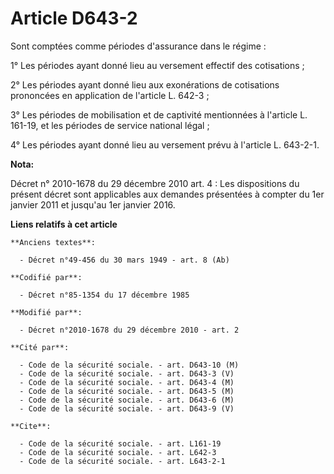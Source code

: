 # Article D643-2

Sont comptées comme périodes d'assurance dans le régime : 

1° Les périodes ayant donné lieu au versement effectif des cotisations ; 

2° Les périodes ayant donné lieu aux exonérations de cotisations prononcées en application de l'article L. 642-3 ; 

3° Les périodes de mobilisation et de captivité mentionnées à l'article L. 161-19, et les périodes de service national
légal ; 

4° Les périodes ayant donné lieu au versement prévu à l'article L. 643-2-1.

**Nota:**

Décret n° 2010-1678 du 29 décembre 2010 art. 4 : Les dispositions du présent décret sont applicables aux demandes présentées
à compter du 1er janvier 2011 et jusqu'au 1er janvier 2016.

**Liens relatifs à cet article**

	**Anciens textes**:

	  - Décret n°49-456 du 30 mars 1949 - art. 8 (Ab)

	**Codifié par**:

	  - Décret n°85-1354 du 17 décembre 1985

	**Modifié par**:

	  - Décret n°2010-1678 du 29 décembre 2010 - art. 2

	**Cité par**:

	  - Code de la sécurité sociale. - art. D643-10 (M)
	  - Code de la sécurité sociale. - art. D643-3 (V)
	  - Code de la sécurité sociale. - art. D643-4 (M)
	  - Code de la sécurité sociale. - art. D643-5 (M)
	  - Code de la sécurité sociale. - art. D643-6 (M)
	  - Code de la sécurité sociale. - art. D643-9 (V)

	**Cite**:

	  - Code de la sécurité sociale. - art. L161-19
	  - Code de la sécurité sociale. - art. L642-3
	  - Code de la sécurité sociale. - art. L643-2-1
